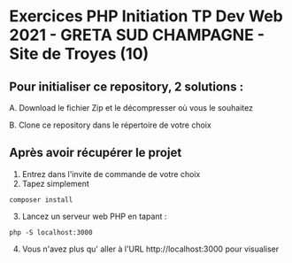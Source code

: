 # Exercices PHP Initiation TP Dev Web 2021 - GRETA SUD CHAMPAGNE - Site de Troyes (10)

## Pour initialiser ce repository, 2 solutions :
A. Download le fichier Zip et le décompresser où vous le souhaitez

B. Clone ce repository dans le répertoire de votre choix

## Après avoir récupérer le projet

1. Entrez dans l'invite de commande de votre choix
2. Tapez simplement

```shell
composer install
```

3. Lancez un serveur web PHP en tapant :

```shell
php -S localhost:3000
```

4. Vous n'avez plus qu' aller à l'URL http://localhost:3000 pour visualiser
